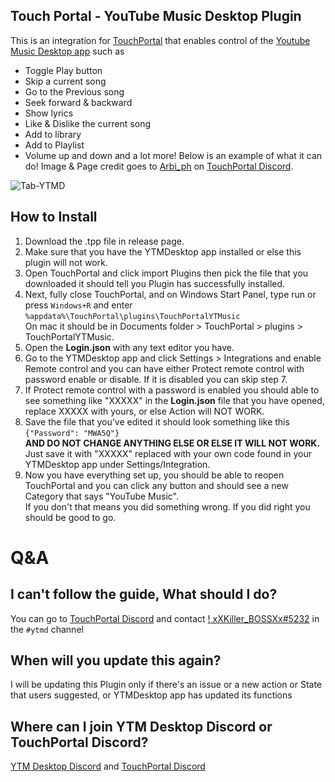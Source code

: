 ## Touch Portal - YouTube Music Desktop Plugin
This is an integration for [TouchPortal](https://www.touch-portal.com/) that enables control of the [Youtube Music Desktop app](https://ytmdesktop.app) such as
- Toggle Play button
- Skip a current song
- Go to the Previous song
- Seek forward & backward
- Show lyrics
- Like & Dislike the current song
- Add to library
- Add to Playlist
- Volume up and down
and a lot more! Below is an example of what it can do! Image & Page credit goes to [Arbi_ph](arbibarbarona@gmail.com)  on [TouchPortal Discord](https://discord.gg/MgxQb8r).

![Tab-YTMD](https://user-images.githubusercontent.com/55416314/107865596-001dec00-6e1d-11eb-8896-07fd6ee6ad9a.png)

## How to Install
1. Download the .tpp file in release page.
2. Make sure that you have the YTMDesktop app installed or else this plugin will not work.
3. Open TouchPortal and click import Plugins then pick the file that you downloaded it should tell you Plugin has successfully installed.
4. Next, fully close TouchPortal, and on Windows Start Panel, type run or press `Windows+R` and enter `%appdata%\TouchPortal\plugins\TouchPortalYTMusic`<br>
  On mac it should be in Documents folder > TouchPortal > plugins > TouchPortalYTMusic.
5. Open the **Login.json** with any text editor you have.
6. Go to the YTMDesktop app and click Settings > Integrations and enable Remote control and you can have either Protect remote control with password enable or disable.
    If it is disabled you can skip step 7.
7. If Protect remote control with a password is enabled you should able to see something like "XXXXX" in the **Login.json** file that you have opened, replace XXXXX with yours, or else Action will NOT WORK.
8. Save the file that you've edited it should look something like this `{"Password": "MWA5Q"}`<br>
  **AND DO NOT CHANGE ANYTHING ELSE OR ELSE IT WILL NOT WORK.**<br>
  Just save it with "XXXXX" replaced with your own code found in your YTMDesktop app under Settings/Integration.
9. Now you have everything set up, you should be able to reopen TouchPortal and you can click any button and should see a new Category that says "YouTube Music".<br>
  If you don't that means you did something wrong. If you did right you should be good to go.

# Q&A
## I can't follow the guide, What should I do?
You can go to [TouchPortal Discord](https://discord.gg/MgxQb8r) and contact [! xXKiller_BOSSXx#5232](https://discord.com/users/526656592481878026) in the `#ytmd` channel

## When will you update this again?
I will be updating this Plugin only if there's an issue or a new action or State that users suggested, or YTMDesktop app has updated its functions

## Where can I join YTM Desktop Discord or TouchPortal Discord?
[YTM Desktop Discord](https://discord.gg/jEdRHKg7bG) and [TouchPortal Discord](https://discord.gg/MgxQb8r)
